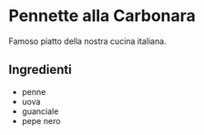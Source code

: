 # Pennette alla Carbonara

Famoso piatto della nostra cucina italiana.

## Ingredienti

* penne
* uova
* guanciale
* pepe nero

